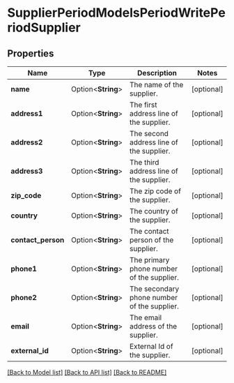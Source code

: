 # SupplierPeriodModelsPeriodWritePeriodSupplier

## Properties

Name | Type | Description | Notes
------------ | ------------- | ------------- | -------------
**name** | Option<**String**> | The name of the supplier. | [optional]
**address1** | Option<**String**> | The first address line of the supplier. | [optional]
**address2** | Option<**String**> | The second address line of the supplier. | [optional]
**address3** | Option<**String**> | The third address line of the supplier. | [optional]
**zip_code** | Option<**String**> | The zip code of the supplier. | [optional]
**country** | Option<**String**> | The country of the supplier. | [optional]
**contact_person** | Option<**String**> | The contact person of the supplier. | [optional]
**phone1** | Option<**String**> | The primary phone number of the supplier. | [optional]
**phone2** | Option<**String**> | The secondary phone number of the supplier. | [optional]
**email** | Option<**String**> | The email address of the supplier. | [optional]
**external_id** | Option<**String**> | External Id of the supplier. | [optional]

[[Back to Model list]](../README.md#documentation-for-models) [[Back to API list]](../README.md#documentation-for-api-endpoints) [[Back to README]](../README.md)



